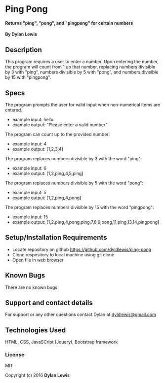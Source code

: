 # Ping Pong

#### Returns "ping", "pong", and "pingpong" for certain numbers

#### By Dylan Lewis

## Description

This program requires a user to enter a number. Upon entering the number, the program will count from 1 up that number, replacing numbers divisible by 3 with "ping", numbers divisible by 5 with "pong", and numbers divisible by 15 with "pingpong".

## Specs

The program prompts the user for valid input when non-numerical items are entered.
  - example input: hello
  - example output: "Please enter a valid number"

The program can count up to the provided number:
  - example input: 4
  - example output: [1,2,3,4]

The program replaces numbers divisible by 3 with the word "ping":
  - example input: 6
  - example output: [1,2,ping,4,5,ping]


The program replaces numbers divisible by 5 with the word "pong":
  - example input: 5
  - example output: [1,2,ping,4,pong]

The program replaces numbers divisible by 15 with the word "pingpong":
  - example input: 15
  - example output: [1,2,ping,4,pong,ping,7,8,9,pong,11,ping,13,14,pingpong]


## Setup/Installation Requirements

* Locate repository on github https://github.com/dyldlewis/ping-pong
* Clone respository to local machine using git clone
* Open file in web browser

## Known Bugs

There are no known bugs

## Support and contact details

For support or any other questions contact Dylan at dyldlewis@gmail.com

## Technologies Used

HTML, CSS, JavaSCript (Jquery), Bootstrap framework

### License

MIT

Copyright (c) 2016 **Dylan Lewis**
